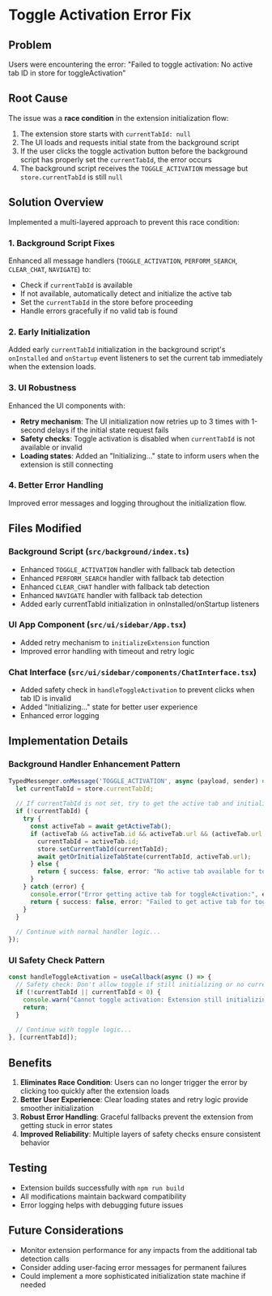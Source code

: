 # Toggle Activation Error Fix

## Problem
Users were encountering the error: "Failed to toggle activation: No active tab ID in store for toggleActivation"

## Root Cause
The issue was a **race condition** in the extension initialization flow:

1. The extension store starts with `currentTabId: null`
2. The UI loads and requests initial state from the background script
3. If the user clicks the toggle activation button before the background script has properly set the `currentTabId`, the error occurs
4. The background script receives the `TOGGLE_ACTIVATION` message but `store.currentTabId` is still `null`

## Solution Overview
Implemented a multi-layered approach to prevent this race condition:

### 1. **Background Script Fixes**
Enhanced all message handlers (`TOGGLE_ACTIVATION`, `PERFORM_SEARCH`, `CLEAR_CHAT`, `NAVIGATE`) to:
- Check if `currentTabId` is available
- If not available, automatically detect and initialize the active tab
- Set the `currentTabId` in the store before proceeding
- Handle errors gracefully if no valid tab is found

### 2. **Early Initialization**
Added early `currentTabId` initialization in the background script's `onInstalled` and `onStartup` event listeners to set the current tab immediately when the extension loads.

### 3. **UI Robustness**
Enhanced the UI components with:
- **Retry mechanism**: The UI initialization now retries up to 3 times with 1-second delays if the initial state request fails
- **Safety checks**: Toggle activation is disabled when `currentTabId` is not available or invalid
- **Loading states**: Added an "Initializing..." state to inform users when the extension is still connecting

### 4. **Better Error Handling**
Improved error messages and logging throughout the initialization flow.

## Files Modified

### Background Script (`src/background/index.ts`)
- Enhanced `TOGGLE_ACTIVATION` handler with fallback tab detection
- Enhanced `PERFORM_SEARCH` handler with fallback tab detection  
- Enhanced `CLEAR_CHAT` handler with fallback tab detection
- Enhanced `NAVIGATE` handler with fallback tab detection
- Added early currentTabId initialization in onInstalled/onStartup listeners

### UI App Component (`src/ui/sidebar/App.tsx`)
- Added retry mechanism to `initializeExtension` function
- Improved error handling with timeout and retry logic

### Chat Interface (`src/ui/sidebar/components/ChatInterface.tsx`)
- Added safety check in `handleToggleActivation` to prevent clicks when tab ID is invalid
- Added "Initializing..." state for better user experience
- Enhanced error logging

## Implementation Details

### Background Handler Enhancement Pattern
```typescript
TypedMessenger.onMessage('TOGGLE_ACTIVATION', async (payload, sender) => {
  let currentTabId = store.currentTabId;
  
  // If currentTabId is not set, try to get the active tab and initialize it
  if (!currentTabId) {
    try {
      const activeTab = await getActiveTab();
      if (activeTab && activeTab.id && activeTab.url && (activeTab.url.startsWith('http:') || activeTab.url.startsWith('https://'))) {
        currentTabId = activeTab.id;
        store.setCurrentTabId(currentTabId);
        await getOrInitializeTabState(currentTabId, activeTab.url);
      } else {
        return { success: false, error: "No active tab available for toggleActivation" };
      }
    } catch (error) {
      console.error("Error getting active tab for toggleActivation:", error);
      return { success: false, error: "Failed to get active tab for toggleActivation" };
    }
  }
  
  // Continue with normal handler logic...
});
```

### UI Safety Check Pattern
```typescript
const handleToggleActivation = useCallback(async () => {
  // Safety check: Don't allow toggle if still initializing or no current tab
  if (!currentTabId || currentTabId < 0) {
    console.warn("Cannot toggle activation: Extension still initializing or no valid tab ID");
    return;
  }
  
  // Continue with toggle logic...
}, [currentTabId]);
```

## Benefits
1. **Eliminates Race Condition**: Users can no longer trigger the error by clicking too quickly after the extension loads
2. **Better User Experience**: Clear loading states and retry logic provide smoother initialization
3. **Robust Error Handling**: Graceful fallbacks prevent the extension from getting stuck in error states
4. **Improved Reliability**: Multiple layers of safety checks ensure consistent behavior

## Testing
- Extension builds successfully with `npm run build`
- All modifications maintain backward compatibility
- Error logging helps with debugging future issues

## Future Considerations
- Monitor extension performance for any impacts from the additional tab detection calls
- Consider adding user-facing error messages for permanent failures
- Could implement a more sophisticated initialization state machine if needed 